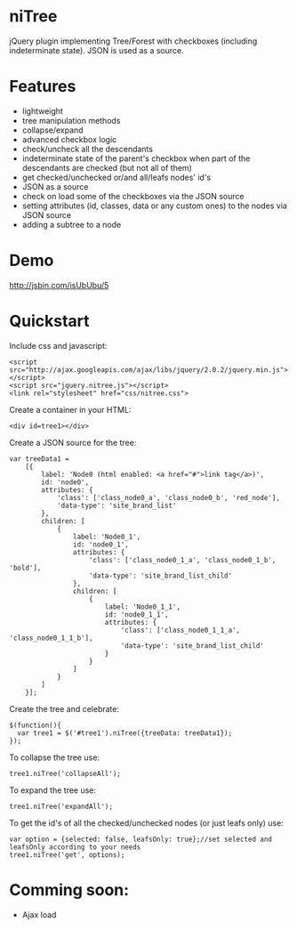 niTree
======

jQuery plugin implementing Tree/Forest with checkboxes (including indeterminate state). JSON is used as a source.

# Features
* lightweight
* tree manipulation methods
* collapse/expand
* advanced checkbox logic
* check/uncheck all the descendants
* indeterminate state of the parent's checkbox when part of the descendants are checked (but not all of them)
* get checked/unchecked or/and all/leafs nodes' id's
* JSON as a source
* check on load some of the checkboxes via the JSON source
* setting attributes (id, classes, data or any custom ones) to the nodes via JSON source
* adding a subtree to a node

# Demo

http://jsbin.com/isUbUbu/5

# Quickstart
Include css and javascript:

    <script src="http://ajax.googleapis.com/ajax/libs/jquery/2.0.2/jquery.min.js"></script>
    <script src="jquery.nitree.js"></script>
    <link rel="stylesheet" href="css/nitree.css">

Create a container in your HTML:

    <div id=tree1></div>

Create a JSON source for the tree:

    var treeData1 =
        [{
            label: 'Node0 (html enabled: <a href="#">link tag</a>)',
            id: 'node0',
            attributes: {
                'class': ['class_node0_a', 'class_node0_b', 'red_node'],
                'data-type': 'site_brand_list'
            },
            children: [
                {
                    label: 'Node0_1',
                    id: 'node0_1',
                    attributes: {
                        'class': ['class_node0_1_a', 'class_node0_1_b', 'bold'],
                        'data-type': 'site_brand_list_child'
                    },
                    children: [
                        {
                            label: 'Node0_1_1',
                            id: 'node0_1_1',
                            attributes: {
                                'class': ['class_node0_1_1_a', 'class_node0_1_1_b'],
                                'data-type': 'site_brand_list_child'
                            }
                        }
                    ]
                }
            ]
        }];

Create the tree and celebrate:

    $(function(){
      var tree1 = $('#tree1').niTree({treeData: treeData1});
    });

To collapse the tree use:

    tree1.niTree('collapseAll');
    
To expand the tree use:

    tree1.niTree('expandAll');

To get the id's of all the checked/unchecked nodes (or just leafs only) use:

    var option = {selected: false, leafsOnly: true};//set selected and leafsOnly according to your needs
    tree1.niTree('get', options);
    

# Comming soon:
* Ajax load

